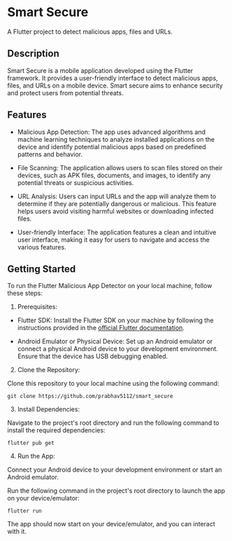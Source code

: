 # Smart Secure

A Flutter project to detect malicious apps, files and URLs.

## Description

Smart Secure is a mobile application developed using the Flutter framework. It provides a user-friendly interface to detect malicious apps, files, and URLs on a mobile device. Smart secure aims to enhance security and protect users from potential threats.

## Features
* Malicious App Detection: The app uses advanced algorithms and machine learning techniques to analyze installed applications on the device and identify potential malicious apps based on predefined patterns and behavior.

* File Scanning: The application allows users to scan files stored on their devices, such as APK files, documents, and images, to identify any potential threats or suspicious activities.

* URL Analysis: Users can input URLs and the app will analyze them to determine if they are potentially dangerous or malicious. This feature helps users avoid visiting harmful websites or downloading infected files.

* User-friendly Interface: The application features a clean and intuitive user interface, making it easy for users to navigate and access the various features.

## Getting Started
To run the Flutter Malicious App Detector on your local machine, follow these steps:

1. Prerequisites:

* Flutter SDK: Install the Flutter SDK on your machine by following the instructions provided in the [official Flutter documentation](https://flutter.dev/docs/get-started/install).

* Android Emulator or Physical Device: Set up an Android emulator or connect a physical Android device to your development environment. Ensure that the device has USB debugging enabled.

2. Clone the Repository:

Clone this repository to your local machine using the following command:
```
git clone https://github.com/prabhav5112/smart_secure
```
3. Install Dependencies:

Navigate to the project's root directory and run the following command to install the required dependencies:

```
flutter pub get
```
4. Run the App:

Connect your Android device to your development environment or start an Android emulator.

Run the following command in the project's root directory to launch the app on your device/emulator:
```
flutter run
```

The app should now start on your device/emulator, and you can interact with it.
